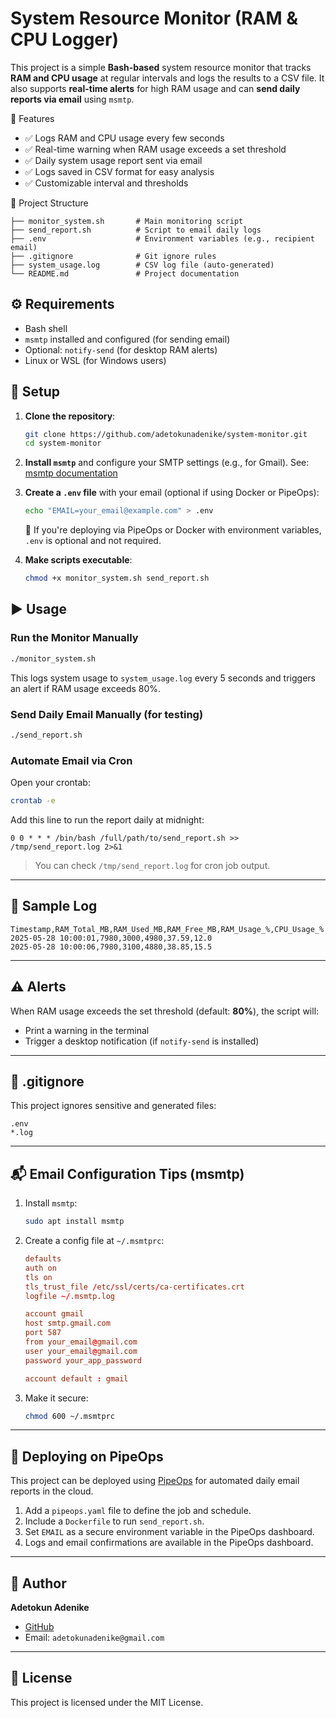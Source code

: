 # System Resource Monitor (RAM & CPU Logger)

This project is a simple **Bash-based** system resource monitor that tracks **RAM and CPU usage** at regular intervals and logs the results to a CSV file. It also supports **real-time alerts** for high RAM usage and can **send daily reports via email** using `msmtp`.


🚀 Features

- ✅ Logs RAM and CPU usage every few seconds
- ✅ Real-time warning when RAM usage exceeds a set threshold
- ✅ Daily system usage report sent via email
- ✅ Logs saved in CSV format for easy analysis
- ✅ Customizable interval and thresholds


📂 Project Structure

```
├── monitor_system.sh       # Main monitoring script
├── send_report.sh          # Script to email daily logs
├── .env                    # Environment variables (e.g., recipient email)
├── .gitignore              # Git ignore rules
├── system_usage.log        # CSV log file (auto-generated)
└── README.md               # Project documentation
```

## ⚙️ Requirements

* Bash shell
* `msmtp` installed and configured (for sending email)
* Optional: `notify-send` (for desktop RAM alerts)
* Linux or WSL (for Windows users)


## 🔧 Setup

1. **Clone the repository**:

   ```bash
   git clone https://github.com/adetokunadenike/system-monitor.git
   cd system-monitor
   ```

2. **Install `msmtp`** and configure your SMTP settings (e.g., for Gmail).
   See: [msmtp documentation](https://marlam.de/msmtp/)

3. **Create a `.env` file** with your email (optional if using Docker or PipeOps):

   ```bash
   echo "EMAIL=your_email@example.com" > .env
   ```

   📌 If you're deploying via PipeOps or Docker with environment variables, `.env` is optional and not required.

4. **Make scripts executable**:

   ```bash
   chmod +x monitor_system.sh send_report.sh
   ```

## ▶️ Usage

### Run the Monitor Manually

```bash
./monitor_system.sh
```

This logs system usage to `system_usage.log` every 5 seconds and triggers an alert if RAM usage exceeds 80%.

### Send Daily Email Manually (for testing)

```bash
./send_report.sh
```

### Automate Email via Cron

Open your crontab:

```bash
crontab -e
```

Add this line to run the report daily at midnight:

```cron
0 0 * * * /bin/bash /full/path/to/send_report.sh >> /tmp/send_report.log 2>&1
```

> You can check `/tmp/send_report.log` for cron job output.

---

## 📄 Sample Log

```csv
Timestamp,RAM_Total_MB,RAM_Used_MB,RAM_Free_MB,RAM_Usage_%,CPU_Usage_%
2025-05-28 10:00:01,7980,3000,4980,37.59,12.0
2025-05-28 10:00:06,7980,3100,4880,38.85,15.5
```

---

## ⚠️ Alerts

When RAM usage exceeds the set threshold (default: **80%**), the script will:

* Print a warning in the terminal
* Trigger a desktop notification (if `notify-send` is installed)

---

## 🔐 .gitignore

This project ignores sensitive and generated files:

```gitignore
.env
*.log
```

---

## 📬 Email Configuration Tips (msmtp)

1. Install `msmtp`:

   ```bash
   sudo apt install msmtp
   ```

2. Create a config file at `~/.msmtprc`:

   ```conf
   defaults
   auth on
   tls on
   tls_trust_file /etc/ssl/certs/ca-certificates.crt
   logfile ~/.msmtp.log

   account gmail
   host smtp.gmail.com
   port 587
   from your_email@gmail.com
   user your_email@gmail.com
   password your_app_password

   account default : gmail
   ```

3. Make it secure:

   ```bash
   chmod 600 ~/.msmtprc
   ```

---

## 🚢 Deploying on PipeOps

This project can be deployed using [PipeOps](https://pipeops.io) for automated daily email reports in the cloud.

1. Add a `pipeops.yaml` file to define the job and schedule.
2. Include a `Dockerfile` to run `send_report.sh`.
3. Set `EMAIL` as a secure environment variable in the PipeOps dashboard.
4. Logs and email confirmations are available in the PipeOps dashboard.

---

## 👤 Author

**Adetokun Adenike**

* [GitHub](https://github.com/adetokunadenike)
* Email: `adetokunadenike@gmail.com`

---

## 📃 License

This project is licensed under the MIT License.

```